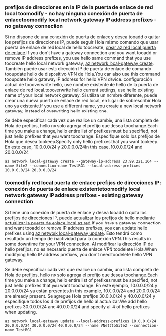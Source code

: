 ### <span data-ttu-id="d0147-101"><a name="noconnection"></a>prefijos de direcciones en la IP de la puerta de enlace de red local toomodify - no hay ninguna conexión de puerta de enlace</span><span class="sxs-lookup"><span data-stu-id="d0147-101"><a name="noconnection"></a>toomodify local network gateway IP address prefixes - no gateway connection</span></span>

<span data-ttu-id="d0147-102">Si no dispone de una conexión de puerta de enlace y desea tooadd o quitar los prefijos de direcciones IP, puede seguir Hola mismo comando que usar puerta de enlace de red local de hello toocreate, [crear az red local puerta de enlace](https://docs.microsoft.com/cli/azure/network/local-gateway#create).</span><span class="sxs-lookup"><span data-stu-id="d0147-102">If you don't have a gateway connection and you want tooadd or remove IP address prefixes, you use hello same command that you use toocreate hello local network gateway, [az network local-gateway create](https://docs.microsoft.com/cli/azure/network/local-gateway#create).</span></span> <span data-ttu-id="d0147-103">También puede usar esta dirección IP de puerta de enlace de comando tooupdate hello de dispositivo VPN de Hola.</span><span class="sxs-lookup"><span data-stu-id="d0147-103">You can also use this command tooupdate hello gateway IP address for hello VPN device.</span></span> <span data-ttu-id="d0147-104">configuración actual de toooverwrite hello, use nombre existente de hello de la puerta de enlace de red local.</span><span class="sxs-lookup"><span data-stu-id="d0147-104">toooverwrite hello current settings, use hello existing name of your local network gateway.</span></span> <span data-ttu-id="d0147-105">Si utiliza un nombre diferente, puede crear una nueva puerta de enlace de red local, en lugar de sobrescribir Hola uno ya existente.</span><span class="sxs-lookup"><span data-stu-id="d0147-105">If you use a different name, you create a new local network gateway, instead of overwriting hello existing one.</span></span>

<span data-ttu-id="d0147-106">Se debe especificar cada vez que realice un cambio, una lista completa de Hola de prefijos, hello no solo agrega el prefijo que desea toochange.</span><span class="sxs-lookup"><span data-stu-id="d0147-106">Each time you make a change, hello entire list of prefixes must be specified, not just hello prefixes that you want toochange.</span></span> <span data-ttu-id="d0147-107">Especifique solo los prefijos de Hola que desea tookeep.</span><span class="sxs-lookup"><span data-stu-id="d0147-107">Specify only hello prefixes that you want tookeep.</span></span> <span data-ttu-id="d0147-108">En este caso, 10.0.0.0/24 y 20.0.0.0/24</span><span class="sxs-lookup"><span data-stu-id="d0147-108">In this case, 10.0.0.0/24 and 20.0.0.0/24</span></span>

```azurecli
az network local-gateway create --gateway-ip-address 23.99.221.164 --name Site2 --connection-name TestRG1 --local-address-prefixes 10.0.0.0/24 20.0.0.0/24
```

### <span data-ttu-id="d0147-109"><a name="withconnection"></a>toomodify red local puerta de enlace prefijos de direcciones IP: conexión de puerta de enlace existente</span><span class="sxs-lookup"><span data-stu-id="d0147-109"><a name="withconnection"></a>toomodify local network gateway IP address prefixes - existing gateway connection</span></span>

<span data-ttu-id="d0147-110">Si tiene una conexión de puerta de enlace y desea tooadd o quita los prefijos de direcciones IP, puede actualizar los prefijos de hello mediante [actualizar la puerta de enlace local az red](https://docs.microsoft.com/cli/azure/network/local-gateway#update).</span><span class="sxs-lookup"><span data-stu-id="d0147-110">If you have a gateway connection and want tooadd or remove IP address prefixes, you can update hello prefixes using [az network local-gateway update](https://docs.microsoft.com/cli/azure/network/local-gateway#update).</span></span> <span data-ttu-id="d0147-111">Esto tendrá como resultado un tiempo de inactividad para la conexión VPN.</span><span class="sxs-lookup"><span data-stu-id="d0147-111">This results in some downtime for your VPN connection.</span></span> <span data-ttu-id="d0147-112">Al modificar la dirección IP de hello prefijos, no es necesario puerta de enlace VPN toodelete Hola.</span><span class="sxs-lookup"><span data-stu-id="d0147-112">When modifying hello IP address prefixes, you don't need toodelete hello VPN gateway.</span></span>

<span data-ttu-id="d0147-113">Se debe especificar cada vez que realice un cambio, una lista completa de Hola de prefijos, hello no solo agrega el prefijo que desea toochange.</span><span class="sxs-lookup"><span data-stu-id="d0147-113">Each time you make a change, hello entire list of prefixes must be specified, not just hello prefixes that you want toochange.</span></span> <span data-ttu-id="d0147-114">En este ejemplo, 10.0.0.0/24 y 20.0.0.0/24 ya están presentes.</span><span class="sxs-lookup"><span data-stu-id="d0147-114">In this example, 10.0.0.0/24 and 20.0.0.0/24 are already present.</span></span> <span data-ttu-id="d0147-115">Se agregue Hola prefijos 30.0.0.0/24 y 40.0.0.0/24 y especifique todos los 4 de prefijos de hello al actualizar.</span><span class="sxs-lookup"><span data-stu-id="d0147-115">We add hello prefixes 30.0.0.0/24 and 40.0.0.0/24 and specify all 4 of hello prefixes when updating.</span></span>

```azurecli
az network local-gateway update --local-address-prefixes 10.0.0.0/24 20.0.0.0/24 30.0.0.0/24 40.0.0.0/24 --name VNet1toSite2 --connection-name TestRG1
```